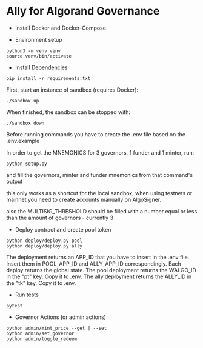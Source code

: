 # Ally for Algorand Governance

- Install Docker and Docker-Compose.

- Environment setup

```
python3 -m venv venv
source venv/bin/activate
```

- Install Dependencies
```
pip install -r requirements.txt
```

First, start an instance of sandbox (requires Docker):

```
./sandbox up
```

When finished, the sandbox can be stopped with: 

```
./sandbox down
```

Before running commands you have to create the .env file based on the .env.example

In order to get the MNEMONICS for 3 governors, 1 funder and 1 minter, run:

```
python setup.py
```

and fill the governors, minter and funder mnemonics from that command's output

this only works as a shortcut for the local sandbox, when using testnets or mainnet
you need to create accounts manually on AlgoSigner.

also the MULTISIG_THRESHOLD should be filled with a number equal or less than the amount of governors - currently 3

- Deploy contract and create pool token

```
python deploy/deploy.py pool
python deploy/deploy.py ally
```

The deployment returns an APP_ID that you have to insert in the .env file.
Insert them in POOL_APP_ID and ALLY_APP_ID correspondingly.
Each deploy returns the global state.
The pool deployment returns the WALGO_ID in the "pt" key. Copy it to .env.
The ally deployment returns the ALLY_ID in the "tk" key. Copy it to .env.

- Run tests
```
pytest
```

- Governor Actions (or admin actions)
```
python admin/mint_price --get | --set
python admin/set_governor
python admin/toggle_redeem
```
